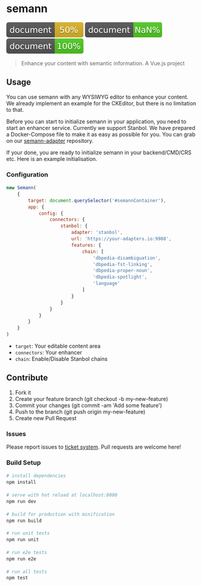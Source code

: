 # semann

![alt text](docs/api/badge.svg "API documentation") ![alt text](docs/app/badge.svg "App documentation1") ![alt text](docs/shared/badge.svg "Shared scripts documentation")

> Enhance your content with semantic information. A Vue.js project

## Usage

You can use semann with any WYSIWYG editor to enhance your content.
We already implement an example for the CKEditor, but there is no
limitation to that.

Before you can start to initialize semann in your application, you need
to start an enhancer service. Currently we support Stanbol. We have
prepared a Docker-Compose file to make it as easy as possible for you.
You can grab on our [semann-adapter](https://github.com/netresearch/semann-adapters) repository.

If your done, you are ready to initialize semann in your backend/CMD/CRS etc.
Here is an example initialisation.

 ### Configuration
 
 ``` javascript
 new Semann(
     {
         target: document.querySelector('#semannContainer'),
         app: {
             config: {
                 connectors: {
                     stanbol: {
                         adapter: 'stanbol',
                         url: 'https://your-adapters.io:9988',
                         features: {
                             chain: [
                                 'dbpedia-disambiguation',
                                 'dbpedia-fst-linking',
                                 'dbpedia-proper-noun',
                                 'dbpedia-spotlight',
                                 'language'
                             ]
                         }
                     }
                 }
             }
         }
     }
 )
 ```
 
- ``target``: Your editable content area
- ``connectors``: Your enhancer
- ``chain``: Enable/Disable Stanbol chains


## Contribute

1. Fork it
2. Create your feature branch (git checkout -b my-new-feature)
3. Commit your changes (git commit -am 'Add some feature')
4. Push to the branch (git push origin my-new-feature)
5. Create new Pull Request

### Issues

Please report issues to [ticket system](https://github.com/netresearch/semann/issues). 
Pull requests are welcome here!

### Build Setup

``` bash
# install dependencies
npm install

# serve with hot reload at localhost:8080
npm run dev

# build for production with minification
npm run build

# run unit tests
npm run unit

# run e2e tests
npm run e2e

# run all tests
npm test
```
